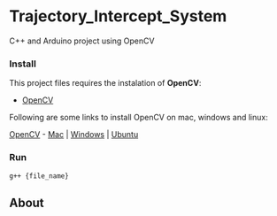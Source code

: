 # Trajectory_Intercept_System
C++ and Arduino project using OpenCV


### Install

This project files requires the instalation of **OpenCV**:

- [OpenCV](https://opencv.org/)

Following are some links to install OpenCV on mac, windows and linux:


[OpenCV](https://github.com/opencv/opencv) - [Mac](https://www.learnopencv.com/install-opencv3-on-macos/) | [Windows](https://www.learnopencv.com/install-opencv3-on-windows/) | [Ubuntu](https://www.learnopencv.com/install-opencv3-on-ubuntu/)



### Run

```mingw
g++ {file_name}
```  

## About
